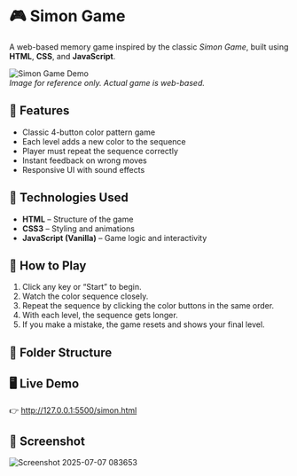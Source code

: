 # 🎮 Simon Game

A web-based memory game inspired by the classic *Simon Game*, built using **HTML**, **CSS**, and **JavaScript**.

![Simon Game Demo](https://upload.wikimedia.org/wikipedia/commons/2/2b/Simon_Electronic_Game.jpg)  
*Image for reference only. Actual game is web-based.*

## 📌 Features

- Classic 4-button color pattern game
- Each level adds a new color to the sequence
- Player must repeat the sequence correctly
- Instant feedback on wrong moves
- Responsive UI with sound effects

## 🔧 Technologies Used

- **HTML** – Structure of the game
- **CSS3** – Styling and animations
- **JavaScript (Vanilla)** – Game logic and interactivity

## 🚀 How to Play

1. Click any key or “Start” to begin.
2. Watch the color sequence closely.
3. Repeat the sequence by clicking the color buttons in the same order.
4. With each level, the sequence gets longer.
5. If you make a mistake, the game resets and shows your final level.

## 📂 Folder Structure


## 🖥️ Live Demo

👉 http://127.0.0.1:5500/simon.html



## 📸 Screenshot
 
![Screenshot 2025-07-07 083653](https://github.com/user-attachments/assets/f18a30ec-6c2d-4dd6-ab80-6f38f1d0d72f)


